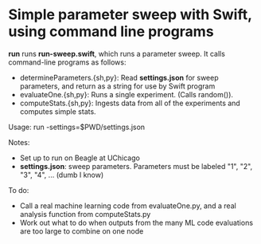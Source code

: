 # Simple parameter sweep with Swift, using command line programs
**run** runs **run-sweep.swift**, which runs a parameter sweep. It calls command-line programs as follows:
- determineParameters.{sh,py}: Read **settings.json** for sweep parameters, and return as a string for use by Swift program
- evaluateOne.{sh,py}: Runs a single experiment. (Calls random()).
- computeStats.{sh,py}: Ingests data from all of the experiments and computes simple stats.

Usage: run -settings=$PWD/settings.json

Notes:
- Set up to run on Beagle at UChicago
- **settings.json**: sweep parameters. Parameters must be labeled "1", "2", "3", "4", ... (dumb I know)

To do:
- Call a real machine learning code from evaluateOne.py, and a real analysis function from computeStats.py
- Work out what to do when outputs from the many ML code evaluations are too large to combine on one node

